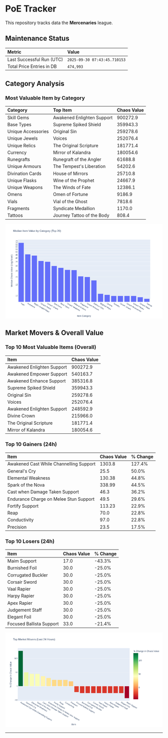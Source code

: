 # PoE Tracker

This repository tracks data the **Mercenaries** league.

## Maintenance Status

<!-- START_MAINTENANCE -->
| Metric | Value |
|:---|:---|
| Last Successful Run (UTC) | `2025-09-30 07:43:45.710153` |
| Total Price Entries in DB | `474,993` |

<!-- END_MAINTENANCE -->

## Category Analysis

<!-- START_CATEGORY_ANALYSIS -->
### Most Valuable Item by Category
| Category | Top Item | Chaos Value |
| :--- | :--- | :--- |
| Skill Gems | Awakened Enlighten Support | 900272.9 |
| Base Types | Supreme Spiked Shield | 359943.3 |
| Unique Accessories | Original Sin | 259278.6 |
| Unique Jewels | Voices | 252076.4 |
| Unique Relics | The Original Scripture | 181771.4 |
| Currency | Mirror of Kalandra | 180054.6 |
| Runegrafts | Runegraft of the Angler | 61688.8 |
| Unique Armours | The Tempest's Liberation | 54202.6 |
| Divination Cards | House of Mirrors | 25710.8 |
| Unique Flasks | Wine of the Prophet | 24667.9 |
| Unique Weapons | The Winds of Fate | 12386.1 |
| Omens | Omen of Fortune | 9186.9 |
| Vials | Vial of the Ghost | 7818.6 |
| Fragments | Syndicate Medallion | 1170.0 |
| Tattoos | Journey Tattoo of the Body | 808.4 |


![Category Analysis Chart](charts/category_analysis.png)
<!-- END_CATEGORY_ANALYSIS -->

## Market Movers & Overall Value

<!-- START_ANALYSIS -->
### Top 10 Most Valuable Items (Overall)
| Item | Chaos Value |
| :--- | :--- |
| Awakened Enlighten Support | 900272.9 |
| Awakened Empower Support | 540163.7 |
| Awakened Enhance Support | 385316.8 |
| Supreme Spiked Shield | 359943.3 |
| Original Sin | 259278.6 |
| Voices | 252076.4 |
| Awakened Enlighten Support | 248592.9 |
| Divine Crown | 215966.0 |
| The Original Scripture | 181771.4 |
| Mirror of Kalandra | 180054.6 |

### Top 10 Gainers (24h)
| Item | Chaos Value | % Change |
| :--- | :--- | :--- |
| Awakened Cast While Channelling Support | 1303.8 | 127.4% |
| General's Cry | 25.5 | 50.0% |
| Elemental Weakness | 130.38 | 44.8% |
| Spark of the Nova | 338.99 | 44.5% |
| Cast when Damage Taken Support | 46.3 | 36.2% |
| Endurance Charge on Melee Stun Support | 49.5 | 29.6% |
| Fortify Support | 113.23 | 22.9% |
| Reap | 70.0 | 22.8% |
| Conductivity | 97.0 | 22.8% |
| Precision | 23.5 | 17.5% |

### Top 10 Losers (24h)
| Item | Chaos Value | % Change |
| :--- | :--- | :--- |
| Maim Support | 17.0 | -43.3% |
| Burnished Foil | 30.0 | -25.0% |
| Corrugated Buckler | 30.0 | -25.0% |
| Corsair Sword | 30.0 | -25.0% |
| Vaal Rapier | 30.0 | -25.0% |
| Harpy Rapier | 30.0 | -25.0% |
| Apex Rapier | 30.0 | -25.0% |
| Judgement Staff | 30.0 | -25.0% |
| Elegant Foil | 30.0 | -25.0% |
| Focused Ballista Support | 33.0 | -21.4% |


![Market Movers Chart](charts/market_movers.png)
<!-- END_ANALYSIS -->

---
